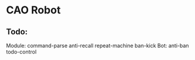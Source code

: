 # CAO Robot
## Todo:
Module:
    command-parse
    anti-recall
    repeat-machine
    ban-kick
Bot:
    anti-ban
    todo-control